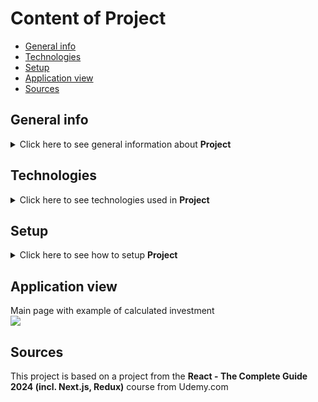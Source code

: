 # Content of Project
* [General info](#general-info)
* [Technologies](#technologies)
* [Setup](#setup)
* [Application view](#application-view)
* [Sources](#sources)


## General info
<details>
  <summary>
    Click here to see general information about <b>Project</b>
  </summary>
      This is project of an application used to calculate investments. There are four headings: "Actual saves", "annual savings", "estimated return", "investment period". Fill out these headers and click the "calculate" button to let the algorithm convert Your investments plan.
</details>

## Technologies
<details>
  <summary>
    Click here to see technologies used in <b>Project</b>
  </summary>
 <ul>
   <li>JS</li>
   <li>CSS</li>
   <li>HTML</li>
   <li>React</li>
   <li>GitHub</li>
 </ul>
</details>

## Setup
<details>
  <summary>
    Click here to see how to setup <b>Project</b>
  </summary>
      To setup and run app:
  <ol>
    <li>Download <b>Project</b> repository</li>
    <li>Open in IDE You use</li>
    <li>Install npm packages. To do this just type in console  `npm install`</li>
    <li>Run localhost development server. To do this type in console 'npm start' or 'npm run dev'</li>
    <li>App should open automatically in your website browser. If not, just type in browser "localhost:xxxx", where "xxxx" is number, which IDE console show You after step 4</li>
    <li>Enjoy the app :)</li>
  </ol>
</details>

## Application view
Main page with example of calculated investment</br>
<img src="https://github.com/user-attachments/assets/da26eb1d-64ee-447f-8c21-fc7bde4f8462">

## Sources
This project is based on a project from the <b>React - The Complete Guide 2024 (incl. Next.js, Redux)</b> course from Udemy.com


